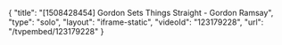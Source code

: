 {
    "title": "[1508428454] Gordon Sets Things Straight - Gordon Ramsay",
    "type": "solo",
    "layout": "iframe-static",
    "videoId": "123179228",
    "url": "\/tvpembed\/123179228"
}